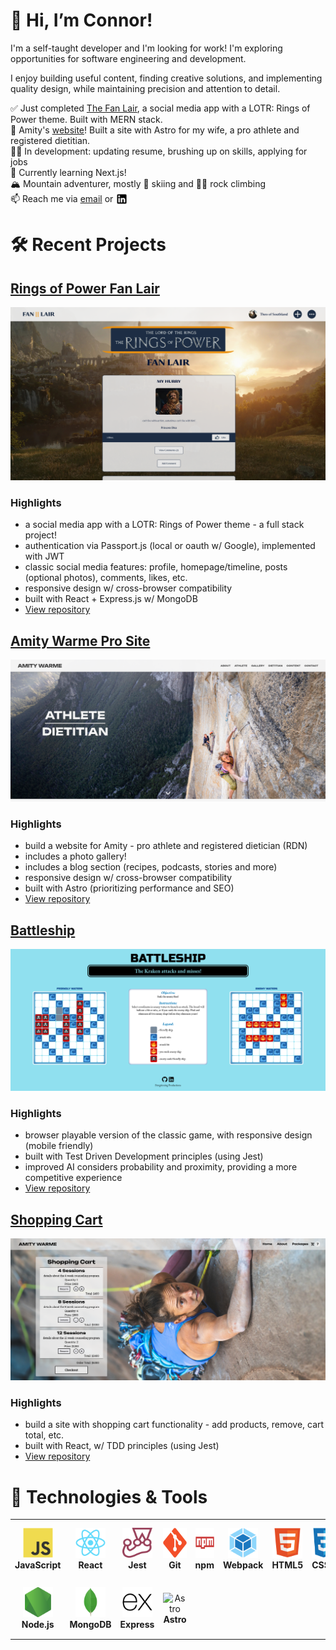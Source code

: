 # 👋 Hi, I’m Connor! 

I'm a self-taught developer and I'm looking for work! I'm exploring opportunities for software engineering and development.  

I enjoy building useful content, finding creative solutions, and implementing quality design, while maintaining precision and attention to detail.

✅ Just completed [The Fan Lair](https://connorwarme.github.io/rop-lair/login), a social media app with a LOTR: Rings of Power theme. Built with MERN stack.  
🚀 Amity's [website](https://amitywarme.com)! Built a site with Astro for my wife, a pro athlete and registered dietitian.  
🧑‍💻 In development: updating resume, brushing up on skills, applying for jobs  
🌱 Currently learning Next.js!  
🏔️ Mountain adventurer, mostly 🎿 skiing and 🧗‍♂️ rock climbing  
📫 Reach me via <a href="mailto:connor.warme@gmail.com">email</a> or <a href="https://www.linkedin.com/in/connor-warme-13c8"><img src="https://github.com/connorwarme/weather/blob/main/src/icons/linkedin.svg" height="20" width="20" align="top"/></a>  


# 🛠️ Recent Projects  

## <a href="https://connorwarme.github.io/rop-lair/login" target="_blank">Rings of Power Fan Lair</a>  
<img 
  src="https://github.com/connorwarme/rop-lair/blob/main/public/screenshots/homeshort.png?raw=true 'preview'"
  alt="Fan Lair"
/>  
### Highlights  
* a social media app with a LOTR: Rings of Power theme - a full stack project!
* authentication via Passport.js (local or oauth w/ Google), implemented with JWT
* classic social media features: profile, homepage/timeline, posts (optional photos), comments, likes, etc.
* responsive design w/ cross-browser compatibility
* built with React + Express.js w/ MongoDB
* <a href="https://github.com/connorwarme/rop-lair" target="_blank">View repository</a>  
  
## <a href="https://amitywarme.com" target="_blank">Amity Warme Pro Site</a>  
<img 
  src="https://github.com/connorwarme/pro-site/blob/main/src/images/screenshots/pro-home.png?raw=true 'preview'"
  alt="Pro Site"
/>  
### Highlights  
* build a website for Amity - pro athlete and registered dietician (RDN)
* includes a photo gallery!  
* includes a blog section (recipes, podcasts, stories and more)
* responsive design w/ cross-browser compatibility
* built with Astro (prioritizing performance and SEO)
* <a href="https://github.com/connorwarme/pro-site" target="_blank">View repository</a>  
  
## <a href="https://connorwarme.github.io/battleship/" target="_blank">Battleship</a>  
<img
  src="https://github.com/connorwarme/battleship/blob/main/screenshots/battle.png?raw=true"
  alt="Battleship"
/>  
### Highlights  
* browser playable version of the classic game, with responsive design (mobile friendly)  
* built with Test Driven Development principles (using Jest)  
* improved AI considers probability and proximity, providing a more competitive experience  
* <a href="https://github.com/connorwarme/battleship/" target="_blank">View repository</a>  
  
## <a href="https://connorwarme.github.io/shopping-cart/" target="_blank">Shopping Cart</a>  
<img  
  src="https://github.com/connorwarme/shopping-cart/blob/main/screenshots/cart-full.png?raw=true 'preview'"
  alt="Shopping Cart"  
/>  
### Highlights  
* build a site with shopping cart functionality - add products, remove, cart total, etc.  
* built with React, w/ TDD principles (using Jest)   
* <a href="https://github.com/connorwarme/shopping-cart" target="_blank">View repository</a>  
  
# 🧰 Technologies & Tools  

<table>
  <tr>
    <td align="center" height="90" width="108">
      <img
        src="https://github.com/devicons/devicon/blob/v2.15.1/icons/javascript/javascript-original.svg"
        width="48"
        height="48"
        alt="JavaScript"
      />
      <br /><strong>JavaScript</strong>
    </td>
    <td align="center" height="90" width="108">
      <img
        src="https://github.com/devicons/devicon/blob/v2.15.1/icons/react/react-original.svg"
        width="48"
        height="48"
        alt="React"
      />
      <br /><strong>React</strong>
    </td>
        <td align="center" height="90" width="108">
      <img
        src="https://github.com/devicons/devicon/blob/v2.15.1/icons/jest/jest-plain.svg"
        width="48"
        height="48"
        alt="Jest"
      />
      <br /><strong>Jest</strong>
    </td>
        <td align="center" height="90" width="108">
      <img
        src="https://github.com/devicons/devicon/blob/v2.15.1/icons/git/git-original.svg"
        width="48"
        height="48"
        alt="Git"
      />
      <br /><strong>Git</strong>
    </td>
        <td align="center" height="90" width="108">
      <img
        src="https://github.com/devicons/devicon/blob/v2.15.1/icons/npm/npm-original-wordmark.svg"
        width="48"
        height="48"
        alt="Npm"
      />
      <br /><strong>npm</strong>
    </td>
      <td align="center" height="90" width="108">
      <img
        src="https://github.com/devicons/devicon/blob/v2.15.1/icons/webpack/webpack-original.svg"
        width="48"
        height="48"
        alt="Webpack"
      />
      <br /><strong>Webpack</strong>
    </td>
    <td align="center" height="90" width="108">
      <img
        src="https://github.com/devicons/devicon/blob/v2.15.1/icons/html5/html5-original.svg"
        width="48"
        height="48"
        alt="HTML"
      />
      <br /><strong>HTML5</strong>
    </td>
    <td align="center" height="90" width="108">
      <img
        src="https://github.com/devicons/devicon/blob/v2.15.1/icons/css3/css3-original.svg"
        width="48"
        height="48"
        alt="CSS3"
      />
      <br /><strong>CSS3</strong>
    </td>
  <tr>
  <tr>
    <td align="center" height="90" width="108">
      <img
        src="https://github.com/devicons/devicon/blob/v2.15.1/icons/nodejs/nodejs-original.svg"
        width="48"
        height="48"
        alt="Node.js"
      />
      <br /><strong>Node.js</strong>
    </td>
    <td align="center" height="90" width="108">
      <img
        src="https://github.com/devicons/devicon/blob/v2.15.1/icons/mongodb/mongodb-original.svg"
        width="48"
        height="48"
        alt="MongoDB"
      />
      <br /><strong>MongoDB</strong>
    </td>
    <td align="center" height="90" width="108">
      <img
        src="https://github.com/devicons/devicon/blob/v2.15.1/icons/express/express-original.svg"
        width="48"
        height="48"
        alt="Express"
      />
      <br /><strong>Express</strong>
    </td>
    <td align="center" height="90" width="108">
      <img
        src="https://github.com/withastro/docs/blob/main/public/favicon.svg"
        width="48"
        height="48"
        alt="Astro"
      />
      <br /><strong>Astro</strong>
    </td>
  </tr>
</table>
